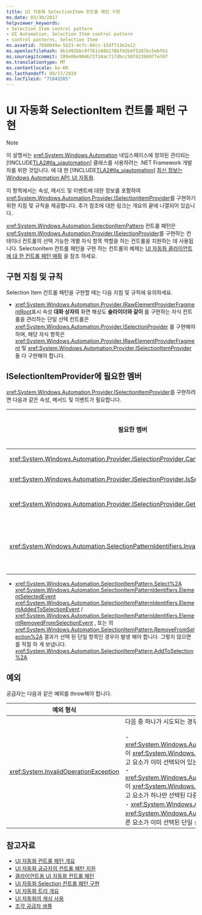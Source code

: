 ```yaml
---
title: UI 자동화 SelectionItem 컨트롤 패턴 구현
ms.date: 03/30/2017
helpviewer_keywords:
- Selection Item control pattern
- UI Automation, Selection Item control pattern
- control patterns, Selection Item
ms.assetid: 76b0949a-5b23-4cfc-84cc-154f713e2e12
ms.openlocfilehash: 8b1492bbc9f761c08b178bf42bdf5287bc5ebfb1
ms.sourcegitcommit: 289e06e904b72f34ac717dbcc5074239b977e707
ms.translationtype: MT
ms.contentlocale: ko-KR
ms.lasthandoff: 09/17/2019
ms.locfileid: "71043205"
---
```

# <a name="implementing-the-ui-automation-selectionitem-control-pattern"></a>UI 자동화 SelectionItem 컨트롤 패턴 구현
> [!NOTE]
> 이 설명서는 <xref:System.Windows.Automation> 네임스페이스에 정의된 관리되는 [!INCLUDE[TLA2#tla_uiautomation](../../../includes/tla2sharptla-uiautomation-md.md)] 클래스를 사용하려는 .NET Framework 개발자를 위한 것입니다. 에 대 한 [!INCLUDE[TLA2#tla_uiautomation](../../../includes/tla2sharptla-uiautomation-md.md)] [최신 정보는 Windows Automation API: UI 자동화](https://go.microsoft.com/fwlink/?LinkID=156746).  
  
 이 항목에서는 속성, 메서드 및 이벤트에 대한 정보를 포함하여 <xref:System.Windows.Automation.Provider.ISelectionItemProvider>를 구현하기 위한 지침 및 규칙을 제공합니다. 추가 참조에 대한 링크는 개요의 끝에 나열되어 있습니다.  
  
 <xref:System.Windows.Automation.SelectionItemPattern> 컨트롤 패턴은 <xref:System.Windows.Automation.Provider.ISelectionProvider>를 구현하는 컨테이너 컨트롤의 선택 가능한 개별 자식 항목 역할을 하는 컨트롤을 지원하는 데 사용됩니다. SelectionItem 컨트롤 패턴을 구현 하는 컨트롤의 예제는 [UI 자동화 클라이언트에 대 한 컨트롤 패턴 매핑](control-pattern-mapping-for-ui-automation-clients.md) 을 참조 하세요.  
  
<a name="Implementation_Guidelines_and_Conventions"></a>   
## <a name="implementation-guidelines-and-conventions"></a>구현 지침 및 규칙  
 Selection Item 컨트롤 패턴을 구현할 때는 다음 지침 및 규칙에 유의하세요.  
  
- <xref:System.Windows.Automation.Provider.IRawElementProviderFragmentRoot>표시 속성 **대화 상자의** 화면 해상도 **슬라이더와 같이** 를 구현하는 자식 컨트롤을 관리하는 단일 선택 컨트롤은 <xref:System.Windows.Automation.Provider.ISelectionProvider> 를 구현해야 하며, 해당 자식 항목은 <xref:System.Windows.Automation.Provider.IRawElementProviderFragment> 및 <xref:System.Windows.Automation.Provider.ISelectionItemProvider>둘 다 구현해야 합니다.  
  
<a name="Required_Members_for_the_IValueProvider_Interface"></a>   
## <a name="required-members-for-iselectionitemprovider"></a>ISelectionItemProvider에 필요한 멤버  
 <xref:System.Windows.Automation.Provider.ISelectionItemProvider>를 구현하려면 다음과 같은 속성, 메서드 및 이벤트가 필요합니다.  
  
|필요한 멤버|멤버 형식|노트|  
|----------------------|-----------------|-----------|  
|<xref:System.Windows.Automation.Provider.ISelectionProvider.CanSelectMultiple%2A>|속성|없음|  
|<xref:System.Windows.Automation.Provider.ISelectionProvider.IsSelectionRequired%2A>|속성|없음|  
|<xref:System.Windows.Automation.Provider.ISelectionProvider.GetSelection%2A>|메서드|없음|  
|<xref:System.Windows.Automation.SelectionPatternIdentifiers.InvalidatedEvent>|이벤트|컨테이너의 선택 항목이 현저히 변경되어 <xref:System.Windows.Automation.SelectionItemPatternIdentifiers.ElementSelectedEvent> 상수가 허용하는 것보다 더 많은 <xref:System.Windows.Automation.SelectionItemPatternIdentifiers.ElementRemovedFromSelectionEvent> 및 <xref:System.Windows.Automation.Provider.AutomationInteropProvider.InvalidateLimit> 이벤트를 보내야 하는 경우에 발생합니다.|  
  
- <xref:System.Windows.Automation.SelectionItemPattern.Select%2A> <xref:System.Windows.Automation.SelectionItemPatternIdentifiers.ElementSelectedEvent> <xref:System.Windows.Automation.SelectionItemPatternIdentifiers.ElementAddedToSelectionEvent> /  <xref:System.Windows.Automation.SelectionItemPatternIdentifiers.ElementRemovedFromSelectionEvent> , 또는 의<xref:System.Windows.Automation.SelectionItemPattern.RemoveFromSelection%2A> 결과가 선택 된 단일 항목인 경우이 발생 해야 합니다. 그렇지 않으면를 적절 하 게 보냅니다. <xref:System.Windows.Automation.SelectionItemPattern.AddToSelection%2A>  
  
<a name="Exceptions"></a>   
## <a name="exceptions"></a>예외  
 공급자는 다음과 같은 예외를 throw해야 합니다.  
  
|예외 형식|조건|  
|--------------------|---------------|  
|<xref:System.InvalidOperationException>|다음 중 하나가 시도되는 경우:<br /><br /> -   <xref:System.Windows.Automation.Provider.ISelectionItemProvider.RemoveFromSelection%2A> 이 <xref:System.Windows.Automation.SelectionPattern.IsSelectionRequiredProperty> = `true` 이고 요소가 이미 선택되어 있는 단일 선택 컨테이너에 호출되는 경우.<br />-   <xref:System.Windows.Automation.Provider.ISelectionItemProvider.RemoveFromSelection%2A> 이 <xref:System.Windows.Automation.SelectionPattern.IsSelectionRequiredProperty> = `true` 이고 요소가 하나만 선택된 다중 선택 컨테이너에 호출되는 경우.<br />-   <xref:System.Windows.Automation.Provider.ISelectionItemProvider.AddToSelection%2A> 이 <xref:System.Windows.Automation.SelectionPattern.CanSelectMultipleProperty> = `false` 이고 다른 요소가 이미 선택된 단일 선택 컨테이너에 호출되는 경우.|  
  
## <a name="see-also"></a>참고자료

- [UI 자동화 컨트롤 패턴 개요](ui-automation-control-patterns-overview.md)
- [UI 자동화 공급자의 컨트롤 패턴 지원](support-control-patterns-in-a-ui-automation-provider.md)
- [클라이언트용 UI 자동화 컨트롤 패턴](ui-automation-control-patterns-for-clients.md)
- [UI 자동화 Selection 컨트롤 패턴 구현](implementing-the-ui-automation-selection-control-pattern.md)
- [UI 자동화 트리 개요](ui-automation-tree-overview.md)
- [UI 자동화의 캐싱 사용](use-caching-in-ui-automation.md)
- [조각 공급자 샘플](https://docs.microsoft.com/previous-versions/dotnet/netframework-3.5/ms771502(v=vs.90))
